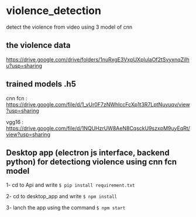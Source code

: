 # violence_detection
detect the violence from video using 3 model of cnn

## the violence data 
https://drive.google.com/drive/folders/1nuRxgE3VxpUXplulaOf2tSvyxnqZiIhu?usp=sharing

## trained models .h5
cnn fcn : https://drive.google.com/file/d/1_vUr0F7zNWhlccFcXp1t3R7LptNuyuqv/view?usp=sharing

vgg16 : https://drive.google.com/file/d/1NQUHzrUW8AeN8CqsckU9szxpM9uyEqRt/view?usp=sharing

## Desktop app  (electron js interface, backend python) for detectiong violence using cnn fcn model

1- cd to Api and write ```$ pip install requirement.txt ```

2- cd to desktop_app and write ```$ npm install ```

3- lanch the app using the command ```$ npm start```
